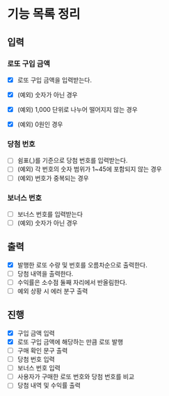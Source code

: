 # 기능 목록 정리

## 입력
### 로또 구입 금액
- [x] 로또 구입 금액을 입력받는다.
- [x] (예외) 숫자가 아닌 경우
- [x] (예외) 1,000 단위로 나누어 떨어지지 않는 경우
- [x] (예외) 0원인 경우


### 당첨 번호
- [ ] 쉼표(,)를 기준으로 당첨 번호를 입력받는다.
- [ ] (예외) 각 번호의 숫자 범위가 1~45에 포함되지 않는 경우
- [ ] (예외) 번호가 중복되는 경우

### 보너스 번호
- [ ] 보너스 번호를 입력받는다
- [ ] (예외) 숫자가 아닌 경우

## 출력
- [x] 발행한 로또 수량 및 번호를 오름차순으로 출력한다.
- [ ] 당첨 내역을 출력한다.
- [ ] 수익률은 소수점 둘째 자리에서 반올림한다.
- [ ] 예외 상황 시 에러 분구 출력

## 진행
- [x] 구입 금액 입력
- [x] 로또 구입 금액에 해당하는 만큼 로또 발행
- [ ] 구매 확인 문구 출력
- [ ] 당첨 번호 입력
- [ ] 보너스 번호 입력
- [ ] 사용자가 구매한 로또 번호와 당첨 번호를 비교
- [ ] 당첨 내역 및 수익률 출력